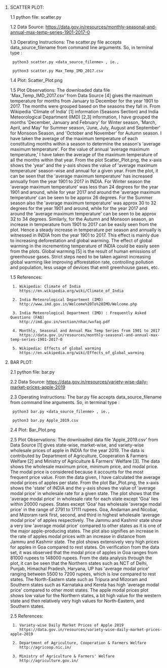 1. SCATTER PLOT:

	1.1 python file: scatter.py

	1.2 Data Source: https://data.gov.in/resources/monthly-seasonal-and-annual-max-temp-series-1901-2017-0

	1.3 Operating Instructions: The scatter.py file accepts data_source_filename from command line arguments. 
		So, in terminal type : 

		python3 scatter.py <data_source_filenme> , ie.,

		python3 scatter.py Max_Temp_IMD_2017.csv

	1.4 Plot: Scatter_Plot.png

	1.5 Plot Observations: The downloaded data file 'Max_Temp_IMD_2017.csv' from Data Source [4] gives the maximum temperature for months from January to December for the year 1901 to 2017. The months were grouped based on the seasons they fall in. From Wikipedia 'Climate of India' [1] information (Seasons Section) and India Meteorological Department (IMD) [2,3] information, I have grouped the months 'December, January and February' for Winter season, 'March, April, and May' for Summer season, 'June, July, August and September' for Monsoon Season, and 'October and November' for Autumn season. I have taken the average of the maximum temperature of each constituting months within a season to determine the season's 'average maximum temperature'. For the value of annual 'average maximum temperature,' I have taken the average of the maximum temperature of all the months within that year. From the plot Scatter_Plot.png, the x-axis shows the 'year' and the y-axis shows the value of 'average maximum temperature' season-wise and annual for a given year. From the plot, it can be seen that the 'average maximum temperature' has increased annually from the year 1901 to 2017 in INDIA. For Winter season the 'average maximum temperature' was less than 24 degrees for the year 1901 and around, while for year 2017 and around the 'average maximum temperature' can be seen to be approx 26 degrees. For the Summer season also the 'average maximum temperature' was approx 30 to 32 degrees for the year 1901 and around, while for the year 2017 and around the 'average maximum temperature' can be seen to be approx 32 to 34 degrees. Similarly, for the Autumn and Monsoon season, an increase in temperature from 1901 to 2017 can be easily seen from the plot. Hence a steady increase in temperature per season and annually is witnessed in INDIA from the year 1901 to 2017. This effect is mainly due to increasing deforestation and global warming. The effect of global warming in the incrementing temperature of INDIA could be easily seen from the plots. Global warming [5] is the result of human emissions of greenhouse gases. Strict steps need to be taken against increasing global warming like improving afforestation rate, controlling pollution and population, less usage of devices that emit greenhouse gases, etc.

	1.5 References:

		1. Wikipedia: Climate of India 
		   https://en.wikipedia.org/wiki/Climate_of_India

		2. India Meteorological Department (IMD)
		   http://www.imd.gov.in/Welcome%20To%20IMD/Welcome.php

		3. India Meteorological Department (IMD) : Frequently Asked Questions (FAQ)
		   http://imd.gov.in/section/nhac/wxfaq.pdf

		4. Monthly, Seasonal and Annual Max Temp Series from 1901 to 2017
		   https://data.gov.in/resources/monthly-seasonal-and-annual-max-temp-series-1901-2017-0

		5. Wikipedia: Effects of global warming
		   https://en.wikipedia.org/wiki/Effects_of_global_warming


2. BAR PLOT:
	
	2.1 python file: bar.py

	2.2 Data Source: https://data.gov.in/resources/variety-wise-daily-market-prices-apple-2019

	2.3 Operating Instructions: The bar.py file accepts data_source_filename from command line arguments. 
		So, in terminal type : 

		python3 bar.py <data_source_filenme> , ie.,

		python3 bar.py Apple_2019.csv

	2.4 Plot: Bar_Plot.png

	2.5 Plot Observations: The downloaded data file 'Apple_2019.csv' from Data Source [1] gives state-wise, market-wise, and variety-wise wholesale prices of apple in INDIA for the year 2019. The data is contributed by Department of Agriculture, Cooperation & Farmers Welfare [2] and Ministry of Agriculture & Farmers' Welfare [3]. The data shows the wholesale maximum price, minimum price, and modal price. The modal price is considered because it accounts for the most frequent price value. From the data given, I have calculated the average modal prices of apples per state. From the plot Bar_Plot.png, the x-axis shows the 'state' of INDIA and the y-axis shows the value of 'average modal price' in wholesale rate for a given state. The plot shows that the 'average modal price' in wholesale rate for each state except 'Goa' lies within 20000 rupees. States except 'Goa' has wholesale 'average modal price' in the range of  2791 to 17111 rupees. Goa, Andaman and Nicobar, and Mizoram rank first, second, and third in highest wholesale 'average modal price' of apples respectively. The Jammu and Kashmir state show a very low 'average modal price' compared to other states as it is one of the major apple-producing states. The plot also signifies an increase in the rate of apples modal prices with an increase in distance from Jammu and Kashmir state. The plot shows extensively very high prices for apples in Goa compared to rest states. On verification from the data set, it was observed that the modal price of apples in Goa ranges from 81000 rupees to 148000 rupees. From the data analysis through the plot, it can be seen that the Northern states such as NCT of Delhi, Punjab, Himachal Pradesh, Haryana, UP has 'average modal price' ranging between 5500 to 7200 rupees, which is low compared to rest states. The North-Eastern state such as Tripura and Mizoram and Southern states such as Karnataka and Kerela has high 'average modal price' compared to other most states. The apple modal prices plot shows low value for the Northern states, a bit high value for the western state and then relatively very high values for North-Eastern, and Southern states.

	2.5 References:

		1. Variety-wise Daily Market Prices of Apple 2019
		   https://data.gov.in/resources/variety-wise-daily-market-prices-apple-2019

		2. Department of Agriculture, Cooperation & Farmers Welfare
		   http://agricoop.nic.in/

		3. Ministry of Agriculture & Farmers' Welfare
		   http://agriculture.gov.in/